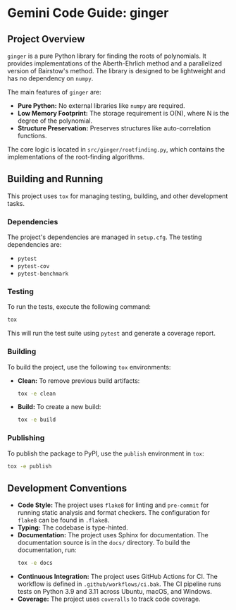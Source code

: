 # Gemini Code Guide: ginger

## Project Overview

`ginger` is a pure Python library for finding the roots of polynomials. It provides implementations of the Aberth-Ehrlich method and a parallelized version of Bairstow's method. The library is designed to be lightweight and has no dependency on `numpy`.

The main features of `ginger` are:

*   **Pure Python:** No external libraries like `numpy` are required.
*   **Low Memory Footprint:** The storage requirement is O(N), where N is the degree of the polynomial.
*   **Structure Preservation:** Preserves structures like auto-correlation functions.

The core logic is located in `src/ginger/rootfinding.py`, which contains the implementations of the root-finding algorithms.

## Building and Running

This project uses `tox` for managing testing, building, and other development tasks.

### Dependencies

The project's dependencies are managed in `setup.cfg`. The testing dependencies are:

*   `pytest`
*   `pytest-cov`
*   `pytest-benchmark`

### Testing

To run the tests, execute the following command:

```bash
tox
```

This will run the test suite using `pytest` and generate a coverage report.

### Building

To build the project, use the following `tox` environments:

*   **Clean:** To remove previous build artifacts:
    ```bash
    tox -e clean
    ```
*   **Build:** To create a new build:
    ```bash
    tox -e build
    ```

### Publishing

To publish the package to PyPI, use the `publish` environment in `tox`:

```bash
tox -e publish
```

## Development Conventions

*   **Code Style:** The project uses `flake8` for linting and `pre-commit` for running static analysis and format checkers. The configuration for `flake8` can be found in `.flake8`.
*   **Typing:** The codebase is type-hinted.
*   **Documentation:** The project uses Sphinx for documentation. The documentation source is in the `docs/` directory. To build the documentation, run:
    ```bash
    tox -e docs
    ```
*   **Continuous Integration:** The project uses GitHub Actions for CI. The workflow is defined in `.github/workflows/ci.bak`. The CI pipeline runs tests on Python 3.9 and 3.11 across Ubuntu, macOS, and Windows.
*   **Coverage:** The project uses `coveralls` to track code coverage.
